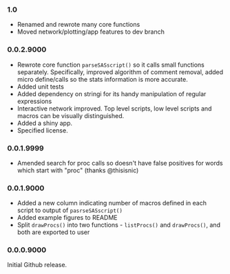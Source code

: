 ### 1.0
- Renamed and rewrote many core functions
- Moved network/plotting/app features to dev branch

### 0.0.2.9000
- Rewrote core function `parseSASscript()` so it calls small functions separately. Specifically, improved algorithm of comment removal, added micro define/calls so the stats information is more accurate.
- Added unit tests
- Added dependency on stringi for its handy manipulation of regular expressions
- Interactive network improved. Top level scripts, low level scripts and macros can be visually distinguished.
- Added a shiny app.
- Specified license.

### 0.0.1.9999
- Amended search for proc calls so doesn't have false positives for words which start with "proc" (thanks @thisisnic)

### 0.0.1.9000
- Added a new column indicating number of macros defined in each script to output of `pasrseSASscript()`
- Added example figures to README
- Split `drawProcs()` into two functions - `listProcs()` and `drawProcs()`, and both are exported to user


### 0.0.0.9000
Initial Github release.
